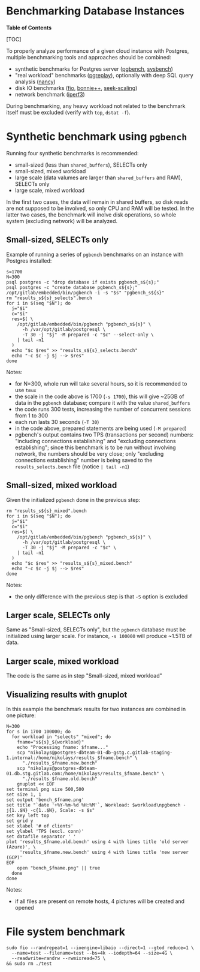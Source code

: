 # Benchmarking Database Instances

**Table of Contents**

[TOC]

To properly analyze performance of a given cloud instance with Postgres, multiple benchmarking tools and approaches should be combined:

- synthetic benchmarks for Postgres server ([pgbench](https://www.postgresql.org/docs/10/static/pgbench.html), [sysbench](https://github.com/akopytov/sysbench))
- "real workload" benchmarks ([pgreplay](https://github.com/laurenz/pgreplay)), optionally with deep SQL query analysis ([nancy](https://github.com/postgres-ai/nancy))
- disk IO benchmarks ([fio](https://github.com/axboe/fio), [bonnie++](https://en.wikipedia.org/wiki/Bonnie%2B%2B), [seek-scaling](https://github.com/gregs1104/seek-scaling))
- network benchmark ([iperf3](https://iperf.fr/))

During benchmarking, any heavy workload not related to the benchmark itself must be excluded (verify with `top`, `dstat -f`).

# Synthetic benchmark using `pgbench`

Running four synthetic benchmarks is recommended:

- small-sized (less than `shared_buffers`), SELECTs only
- small-sized, mixed workload
- large scale (data valumes are larger than `shared_buffers` and RAM), SELECTs only
- large scale, mixed workload

In the first two cases, the data will remain in shared buffers, so disk reads are not supposed to be involved, so only CPU and RAM will be tested. In the latter two cases, the benchmark will inolve disk operations, so whole system (excluding network) will be analyzed.

## Small-sized, SELECTs only

Example of running a series of `pgbench` benchmarks on an instance with Postgres installed:

```shell
s=1700
N=300
psql postgres -c "drop database if exists pgbench_s${s};"
psql postgres -c "create database pgbench_s${s};"
/opt/gitlab/embedded/bin/pgbench -i -s "$s" "pgbench_s${s}"
rm "results_s${s}_selects".bench
for i in $(seq "$N"); do
  j="$i"
  c="$i"
  res=$( \
    /opt/gitlab/embedded/bin/pgbench "pgbench_s${s}" \
      -h /var/opt/gitlab/postgresql \
      -T 30 -j "$j" -M prepared -c "$c" --select-only \
    | tail -n1
  )
  echo "$c $res" >> "results_s${s}_selects.bench"
  echo "-c $c -j $j --> $res"
done
```

Notes:

- for N=300, whole run will take several hours, so it is recommended to use `tmux`
- the scale in the code above is 1700 (`-s 1700`), this will give ~25GB of data in the `pgbench` database; compare it with the value `shared_buffers`
- the code runs 300 tests, increasing the number of concurrent sessions from 1 to 300
- each run lasts 30 seconds (`-T 30`)
- in the code above, prepared statements are being used (`-M prepared`)
- pgbench's output contains two TPS (transactions per second) numbers: "including connections establishing" and "excluding connections establishing"; since this benchmark is to be run without involving network, the numbers should be very close; only "excluding connections establishing" number is being saved to the `results_selects.bench` file (notice `| tail -n1`)

## Small-sized, mixed workload

Given the initialized `pgbench` done in the previous step:

```shell
rm "results_s${s}_mixed".bench
for i in $(seq "$N"); do
  j="$i"
  c="$i"
  res=$( \
    /opt/gitlab/embedded/bin/pgbench "pgbench_s${s}" \
      -h /var/opt/gitlab/postgresql \
      -T 30 -j "$j" -M prepared -c "$c" \
    | tail -n1
  )
  echo "$c $res" >> "results_s${s}_mixed.bench"
  echo "-c $c -j $j --> $res"
done
```

Notes:

- the only difference with the previous step is that `-S` option is excluded

## Larger scale, SELECTs only

Same as "Small-sized, SELECTs only", but the `pgbench` database must be initialized using larger scale. For instance, `-s 100000` will produce ~1.5TB of data.

## Larger scale, mixed workload

The code is the same as in step "Small-sized, mixed workload"

## Visualizing results with gnuplot

In this example the benchmark results for two instances are combined in one picture:

```shell
N=300
for s in 1700 100000; do
  for workload in "selects" "mixed"; do
    fname="s${s}_${workload}"
    echo "Processing fname: $fname..."
    scp "nikolays@postgres-dbteam-01-db-gstg.c.gitlab-staging-1.internal:/home/nikolays/results_$fname.bench" \
      "./results_$fname.new.bench"
    scp "nikolays@postgres-dbteam-01.db.stg.gitlab.com:/home/nikolays/results_$fname.bench" \
      "./results_$fname.old.bench"
    gnuplot << EOF
set terminal png size 500,500
set size 1, 1
set output 'bench_$fname.png'
set title "`date '+%Y-%m-%d %H:%M'`, Workload: $workload\npgbench -j{1..$N} -c{1..$N}, Scale: -s $s"
set key left top
set grid y
set xlabel '# of clients'
set ylabel 'TPS (excl. conn)'
set datafile separator ' '
plot 'results_$fname.old.bench' using 4 with lines title 'old server (Azure)', \
     'results_$fname.new.bench' using 4 with lines title 'new server (GCP)'
EOF
    open "bench_$fname.png" || true
  done
done
```

Notes:

- if all files are present on remote hosts, 4 pictures will be created and opened

# File system benchmark

```shell
sudo fio --randrepeat=1 --ioengine=libaio --direct=1 --gtod_reduce=1 \
  --name=test --filename=test --bs=4k --iodepth=64 --size=4G \
  --readwrite=randrw --rwmixread=75 \
&& sudo rm ./test
```
